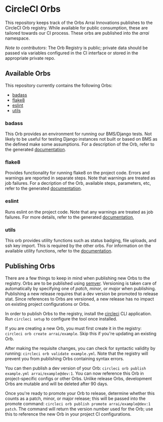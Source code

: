 # CircleCI Orbs

This repository keeps track of the Orbs Arrai Innovations publishes to the CircleCI Orb registry. While available for public consumption, these are tailored towards our CI process. These orbs are published into the *arrai* namespace.

*Note to contributors*: The Orb Registry is public; private data should be passed via variables configured in the CI interface or stored in the appropriate private repo.

## Available Orbs

This repository currently contains the following Orbs:
- [badass](https://circleci.com/orbs/registry/orb/arrai/badass)
- [flake8](https://circleci.com/orbs/registry/orb/arrai/flake8)
- [eslint](https://circleci.com/orbs/registry/orb/arrai/eslint)
- [utils](https://circleci.com/orbs/registry/orb/arrai/utils)

### badass
This Orb provides an environment for running our BMS/Django tests. Not likely to be useful for testing Django instances not built or based on BMS as the defined make some assumptions. For a description of the Orb, refer to the generated [documentation](https://circleci.com/orbs/registry/orb/arrai/badass).

### flake8
Provides functionality for running flake8 on the project code. Errors and warnings are reported in separate steps. Note that warnings are treated as job failures. For a decription of the Orb, available steps, parameters, etc, refer to the generated [documentation](https://circleci.com/orbs/registry/orb/arrai/flake8).

### eslint
Runs eslint on the project code. Note that any warnings are treated as job failures. For more details, refer to the generated [documentation](https://circleci.com/orbs/registry/orb/arrai/eslint),

### utils
This orb provides utility functions such as status badging, file uploads, and ssh key import. This is required by the other orbs. For information on the available utility functions, refer to the [documentation](https://circleci.com/orbs/registry/orb/arrai/utils).

## Publishing Orbs

There are a few things to keep in mind when publishing new Orbs to the registry. Orbs are to be published using [semver](https://devhints.io/semver). Versioning is taken care of automatically by specifying one of *patch*, *minor*, or *major* when publishing. Publishing a new release requires that a dev version be promoted to release stat. Since references to Orbs are versioned, a new release has no impact on existing project configurations or Orbs.

In order to publish Orbs to the registry, install the [circleci](https://circleci.com/docs/2.0/creating-orbs/#installing-the-cli-for-the-first-time) CLI application. Run `circleci setup` to configure the tool once installed.

If you are creating a new Orb, you must first create it in the registry: `circleci orb create arrai/example`. Skip this if you're updating an existing Orb.

After making the requisite changes, you can check for syntactic validity by running: `circleci orb validate example.yml`. Note that the registry will prevent you from publishing Orbs containing syntax errors.

You can then publish a dev version of your Orb: `circleci orb publish example.yml arrai/example@dev:1`. You can now reference this Orb in project-specific configs or other Orbs. Unlike release Orbs, development Orbs are mutable and will be deleted after 90 days.

Once you're ready to promote your Orb to release, determine whether this counts as a patch, minor, or major release; this will be passed into the promote command: `circleci orb publish promote arrai/example@dev:1 patch`. The command will return the version number used for the Orb; use this to reference the new Orb in your project CI configurations.
